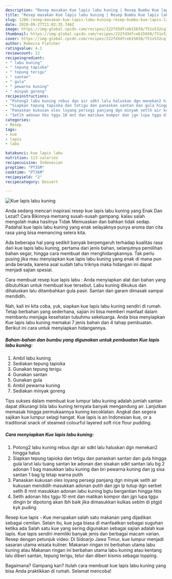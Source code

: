 ```yaml
---
description: "Resep masakan Kue lapis labu kuning | Resep Bumbu Kue lapis labu kuning Yang Bisa Manjain Lidah"
title: "Resep masakan Kue lapis labu kuning | Resep Bumbu Kue lapis labu kuning Yang Bisa Manjain Lidah"
slug: 1286-resep-masakan-kue-lapis-labu-kuning-resep-bumbu-kue-lapis-labu-kuning-yang-bisa-manjain-lidah
date: 2020-09-27T21:02:35.746Z
image: https://img-global.cpcdn.com/recipes/222fd3dfceb15658/751x532cq70/kue-lapis-labu-kuning-foto-resep-utama.jpg
thumbnail: https://img-global.cpcdn.com/recipes/222fd3dfceb15658/751x532cq70/kue-lapis-labu-kuning-foto-resep-utama.jpg
cover: https://img-global.cpcdn.com/recipes/222fd3dfceb15658/751x532cq70/kue-lapis-labu-kuning-foto-resep-utama.jpg
author: Rebecca Fletcher
ratingvalue: 4.1
reviewcount: 12
recipeingredient:
- " labu kuning"
- " tepung tapioka"
- " tepung terigu"
- " santan"
- " gula"
- " pewarna kuning"
- " minyak goreng"
recipeinstructions:
- "Potong2 labu kuning rebus dgn air sdkt lalu haluskan dgn menekan2 hingga halus"
- "Siapkan tepung tapioka dan tetigu dan panaskan santan dan gula hingga gula larut lalu tuang santan ke adonan dan sisakan sdkt santan lalu bg 2 adonan 1 bag masukkan labu kuning dan bri pewarna kuning dan jg sisa santan 1 bag lg tetap warna putih"
- "Panaskan kukusan oles loyang persegi panjang dgn minyak setlh air kukusan mendidih masukkan adonan putih dan jgn lp tutup dgn serbet setlh 8 mnt masukkan adonan labu kuning bgtu bergantian hingga hbs"
- "Setlh adonan hbs tggu 10 mnt dan matikan kompor dan jgn lupa tggu dingin br dipotong akan lbh baik jika dimasukkan kulkas seblm di ptgjd kyk puding"
categories:
- Resep
tags:
- kue
- lapis
- labu

katakunci: kue lapis labu 
nutrition: 113 calories
recipecuisine: Indonesian
preptime: "PT35M"
cooktime: "PT36M"
recipeyield: "2"
recipecategory: Dessert

---
```



![Kue lapis labu kuning](https://img-global.cpcdn.com/recipes/222fd3dfceb15658/751x532cq70/kue-lapis-labu-kuning-foto-resep-utama.jpg)

Anda sedang mencari inspirasi resep kue lapis labu kuning yang Enak Dan Lezat? Cara Bikinnya memang susah-susah gampang. kalau salah mengolah maka hasilnya Tidak Memuaskan dan bahkan tidak sedap. Padahal kue lapis labu kuning yang enak selayaknya punya aroma dan cita rasa yang bisa memancing selera kita.

Ada beberapa hal yang sedikit banyak berpengaruh terhadap kualitas rasa dari kue lapis labu kuning, pertama dari jenis bahan, selanjutnya pemilihan bahan segar, hingga cara membuat dan menghidangkannya. Tak perlu pusing jika mau menyiapkan kue lapis labu kuning yang enak di mana pun anda berada, karena asal sudah tahu triknya maka hidangan ini dapat menjadi sajian spesial.

Cara membuat resep kue lapis labu : Anda menyiapkan alat dan bahan yang dibutuhkan untuk membuat kue tersebut. Labu kuning dikukus dan dihaluskan lalu ditambahkan gula pasir. Santan dan garam dimasak sampai mendidih.


Nah, kali ini kita coba, yuk, siapkan kue lapis labu kuning sendiri di rumah. Tetap berbahan yang sederhana, sajian ini bisa memberi manfaat dalam membantu menjaga kesehatan tubuhmu sekeluarga. Anda bisa menyiapkan Kue lapis labu kuning memakai 7 jenis bahan dan 4 tahap pembuatan. Berikut ini cara untuk menyiapkan hidangannya.

<!--inarticleads1-->

##### Bahan-bahan dan bumbu yang digunakan untuk pembuatan Kue lapis labu kuning:

1. Ambil  labu kuning
1. Sediakan  tepung tapioka
1. Gunakan  tepung terigu
1. Gunakan  santan
1. Gunakan  gula
1. Ambil  pewarna kuning
1. Sediakan  minyak goreng


Tips sukses dalam membuat kue lumpur labu kuning adalah jumlah santan dapat dikurangi bila labu kuning ternyata banyak mengandung air. Lanjutkan memasak hingga permukaannya kuning kecoklatan. Angkat dan segera sajikan kue lumpur selagi hangat. Kue lapis is an Indonesian kue, or a traditional snack of steamed colourful layered soft rice flour pudding. 

<!--inarticleads2-->

##### Cara menyiapkan Kue lapis labu kuning:

1. Potong2 labu kuning rebus dgn air sdkt lalu haluskan dgn menekan2 hingga halus
1. Siapkan tepung tapioka dan tetigu dan panaskan santan dan gula hingga gula larut lalu tuang santan ke adonan dan sisakan sdkt santan lalu bg 2 adonan 1 bag masukkan labu kuning dan bri pewarna kuning dan jg sisa santan 1 bag lg tetap warna putih
1. Panaskan kukusan oles loyang persegi panjang dgn minyak setlh air kukusan mendidih masukkan adonan putih dan jgn lp tutup dgn serbet setlh 8 mnt masukkan adonan labu kuning bgtu bergantian hingga hbs
1. Setlh adonan hbs tggu 10 mnt dan matikan kompor dan jgn lupa tggu dingin br dipotong akan lbh baik jika dimasukkan kulkas seblm di ptgjd kyk puding


Resep kue lapis - Kue merupakan salah satu makanan yang dijadikan sebagai cemilan. Selain itu, kue juga biasa di manfaatkan sebagai suguhan ketika ada Salah satu kue yang sering digunakan sebagai sajian adalah kue lapis. Kue lapis sendiri memiliki banyak jenis dan berbagai macam varian. Resep dengan petunjuk video: Di Sidoarjo Jawa Timur, kue lumpur menjadi sasaran utama wisata kuliner. Makanan ringan ini berbahan utama labu kuning atau Makanan ringan ini berbahan utama labu kuning atau kentang lalu diberi santan, tepung terigu, telur dan diberi kismis sebagai topping. 

Bagaimana? Gampang kan? Itulah cara membuat kue lapis labu kuning yang bisa Anda praktikkan di rumah. Selamat mencoba!
